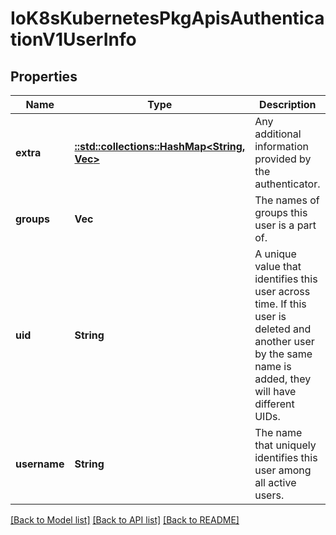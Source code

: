# IoK8sKubernetesPkgApisAuthenticationV1UserInfo

## Properties
Name | Type | Description | Notes
------------ | ------------- | ------------- | -------------
**extra** | [**::std::collections::HashMap<String, Vec<String>>**](array.md) | Any additional information provided by the authenticator. | [optional] 
**groups** | **Vec<String>** | The names of groups this user is a part of. | [optional] 
**uid** | **String** | A unique value that identifies this user across time. If this user is deleted and another user by the same name is added, they will have different UIDs. | [optional] 
**username** | **String** | The name that uniquely identifies this user among all active users. | [optional] 

[[Back to Model list]](../README.md#documentation-for-models) [[Back to API list]](../README.md#documentation-for-api-endpoints) [[Back to README]](../README.md)


